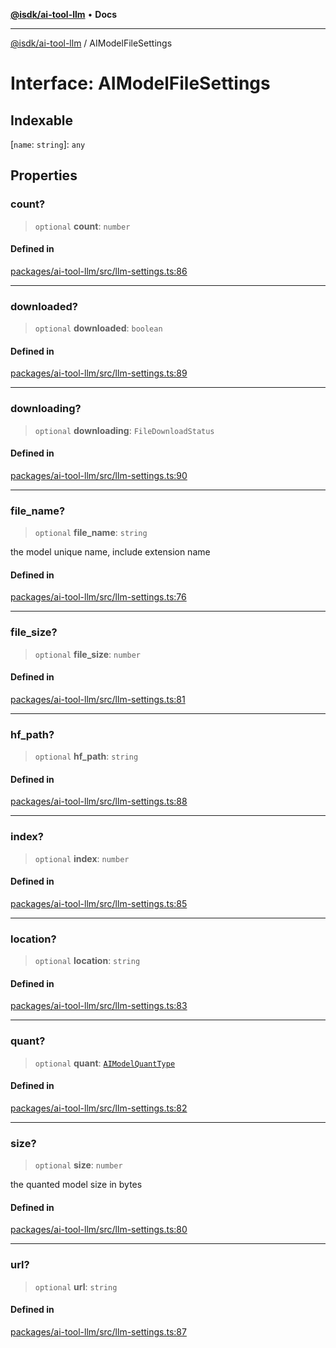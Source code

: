 [**@isdk/ai-tool-llm**](../README.md) • **Docs**

***

[@isdk/ai-tool-llm](../globals.md) / AIModelFileSettings

# Interface: AIModelFileSettings

## Indexable

 \[`name`: `string`\]: `any`

## Properties

### count?

> `optional` **count**: `number`

#### Defined in

[packages/ai-tool-llm/src/llm-settings.ts:86](https://github.com/isdk/ai-tool-llm.js/blob/9605df51949af058c01251578849aa8202fccd66/src/llm-settings.ts#L86)

***

### downloaded?

> `optional` **downloaded**: `boolean`

#### Defined in

[packages/ai-tool-llm/src/llm-settings.ts:89](https://github.com/isdk/ai-tool-llm.js/blob/9605df51949af058c01251578849aa8202fccd66/src/llm-settings.ts#L89)

***

### downloading?

> `optional` **downloading**: `FileDownloadStatus`

#### Defined in

[packages/ai-tool-llm/src/llm-settings.ts:90](https://github.com/isdk/ai-tool-llm.js/blob/9605df51949af058c01251578849aa8202fccd66/src/llm-settings.ts#L90)

***

### file\_name?

> `optional` **file\_name**: `string`

the model unique name, include extension name

#### Defined in

[packages/ai-tool-llm/src/llm-settings.ts:76](https://github.com/isdk/ai-tool-llm.js/blob/9605df51949af058c01251578849aa8202fccd66/src/llm-settings.ts#L76)

***

### file\_size?

> `optional` **file\_size**: `number`

#### Defined in

[packages/ai-tool-llm/src/llm-settings.ts:81](https://github.com/isdk/ai-tool-llm.js/blob/9605df51949af058c01251578849aa8202fccd66/src/llm-settings.ts#L81)

***

### hf\_path?

> `optional` **hf\_path**: `string`

#### Defined in

[packages/ai-tool-llm/src/llm-settings.ts:88](https://github.com/isdk/ai-tool-llm.js/blob/9605df51949af058c01251578849aa8202fccd66/src/llm-settings.ts#L88)

***

### index?

> `optional` **index**: `number`

#### Defined in

[packages/ai-tool-llm/src/llm-settings.ts:85](https://github.com/isdk/ai-tool-llm.js/blob/9605df51949af058c01251578849aa8202fccd66/src/llm-settings.ts#L85)

***

### location?

> `optional` **location**: `string`

#### Defined in

[packages/ai-tool-llm/src/llm-settings.ts:83](https://github.com/isdk/ai-tool-llm.js/blob/9605df51949af058c01251578849aa8202fccd66/src/llm-settings.ts#L83)

***

### quant?

> `optional` **quant**: [`AIModelQuantType`](../enumerations/AIModelQuantType.md)

#### Defined in

[packages/ai-tool-llm/src/llm-settings.ts:82](https://github.com/isdk/ai-tool-llm.js/blob/9605df51949af058c01251578849aa8202fccd66/src/llm-settings.ts#L82)

***

### size?

> `optional` **size**: `number`

the quanted model size in bytes

#### Defined in

[packages/ai-tool-llm/src/llm-settings.ts:80](https://github.com/isdk/ai-tool-llm.js/blob/9605df51949af058c01251578849aa8202fccd66/src/llm-settings.ts#L80)

***

### url?

> `optional` **url**: `string`

#### Defined in

[packages/ai-tool-llm/src/llm-settings.ts:87](https://github.com/isdk/ai-tool-llm.js/blob/9605df51949af058c01251578849aa8202fccd66/src/llm-settings.ts#L87)
